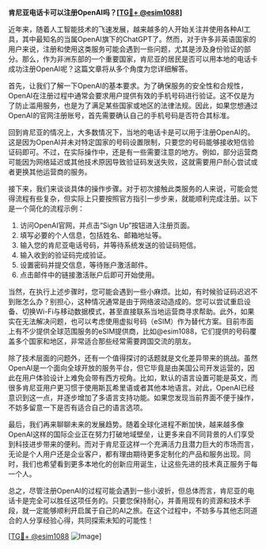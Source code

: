 **肯尼亚电话卡可以注册OpenAI吗？[[TG💪+ @esim1088](https://t.me/s/esim1088)]**

近年来，随着人工智能技术的飞速发展，越来越多的人开始关注并使用各种AI工具，其中最知名的当属OpenAI旗下的ChatGPT了。然而，对于许多非英语国家的用户来说，注册和使用这类服务可能会遇到一些问题，尤其是涉及身份验证的部分。那么，作为非洲东部的一个重要国家，肯尼亚的居民是否可以用本地的电话卡成功注册OpenAI呢？这篇文章将从多个角度为您详细解答。

首先，让我们了解一下OpenAI的基本要求。为了确保服务的安全性和合规性，OpenAI在注册过程中通常会要求用户提供有效的手机号码进行验证。这不仅是为了防止滥用服务，也是为了满足某些国家或地区的法律法规。因此，如果您想通过OpenAI的官网注册账号，首先需要确认自己的手机号码是否符合其标准。

回到肯尼亚的情况上，大多数情况下，当地的电话卡是可以用于注册OpenAI的。这是因为OpenAI并未对特定国家的号码设置限制，只要您的号码能够接收短信验证码即可。不过，在实际操作中，还是有一些需要注意的地方。例如，部分运营商可能因为网络延迟或其他技术原因导致验证码发送失败，这就需要用户耐心尝试或者更换其他运营商的服务。

接下来，我们来谈谈具体的操作步骤。对于初次接触此类服务的人来说，可能会觉得流程有些复杂，但实际上只要按照官方指引一步步来，就能顺利完成注册。以下是一个简化的流程示例：

1. 访问OpenAI官网，并点击“Sign Up”按钮进入注册页面。
2. 填写必要的个人信息，包括姓名、邮箱地址等。
3. 输入您的肯尼亚电话号码，并等待系统发送的验证码短信。
4. 输入收到的验证码完成验证。
5. 设置密码并提交信息，等待账户激活邮件。
6. 点击邮件中的链接激活账户后即可开始使用。

当然，在执行上述步骤时，您可能会遇到一些小麻烦。比如，有时候验证码迟迟不到账怎么办？别担心，这种情况通常是由于网络波动造成的。您可以尝试重启设备、切换Wi-Fi与移动数据模式，甚至直接联系当地运营商寻求帮助。此外，如果实在无法解决问题，也可以考虑使用虚拟号码（eSIM）作为替代方案。目前市面上有不少提供全球范围服务的eSIM提供商，比如@esim1088，它们提供的号码覆盖多个国家和地区，非常适合那些经常需要跨国交流的朋友。

除了技术层面的问题外，还有一个值得探讨的话题就是文化差异带来的挑战。虽然OpenAI是一个面向全球开放的服务平台，但它毕竟是由美国公司开发运营的，因此在用户体验设计上难免会带有西方视角。比如，默认的语言设置可能是英文，而很多肯尼亚用户更习惯于使用斯瓦希里语或者其他本地语言。对此，OpenAI已经意识到这一点，并逐步增加了多语言支持功能。如果您发现当前界面不便于操作，不妨多留意一下是否有适合自己的语言选项。

最后，我们再来聊聊未来的发展趋势。随着全球化进程不断加快，越来越多像OpenAI这样的国际企业正在努力打破地域壁垒，让更多来自不同背景的人们享受到科技进步带来的便利。而对于肯尼亚这样一个充满活力且潜力巨大的市场而言，无论是个人用户还是企业客户，都有理由期待更多定制化的产品和服务出现。同时，我们也希望看到更多本地化的创新应用诞生，让这些先进的技术真正服务于每一个人。

总之，尽管注册OpenAI的过程可能会遇到一些小波折，但总体而言，肯尼亚的电话卡是完全可以胜任这项任务的。只要您保持耐心，并善用现有的资源和技术手段，就一定能够顺利开启属于自己的AI之旅。在这个过程中，不妨多与其他志同道合的人分享经验心得，共同探索未知的可能性！

[[TG💪+ @esim1088](https://t.me/s/esim1088) ![Image](https://i.postimg.cc/4NQfJmqS/Snipaste-2025-05-13-00-14-12.png)]